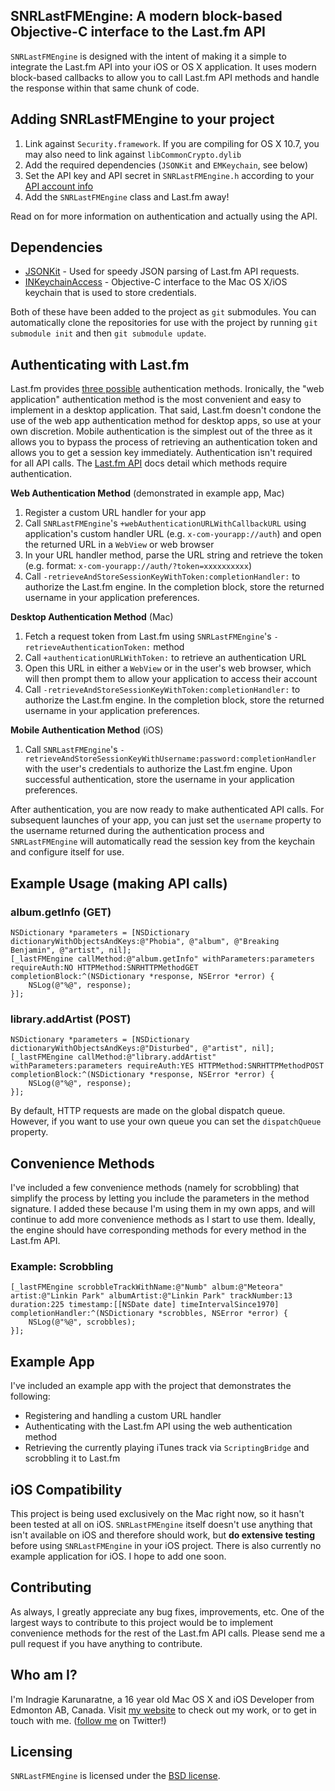 ## SNRLastFMEngine: A modern block-based Objective-C interface to the Last.fm API

`SNRLastFMEngine` is designed with the intent of making it a simple to integrate the Last.fm API into your iOS or OS X application. It uses modern block-based callbacks to allow you to call Last.fm API methods and handle the response within that same chunk of code.

## Adding SNRLastFMEngine to your project

1. Link against `Security.framework`. If you are compiling for OS X 10.7, you may also need to link against `libCommonCrypto.dylib`
2. Add the required dependencies (`JSONKit` and `EMKeychain`, see below)
3. Set the API key and API secret in `SNRLastFMEngine.h` according to your [API account info](http://www.last.fm/api/account)
4. Add the `SNRLastFMEngine` class and Last.fm away!

Read on for more information on authentication and actually using the API.
 
## Dependencies

* [JSONKit](https://github.com/johnezang/JSONKit) - Used for speedy JSON parsing of Last.fm API requests. 
* [INKeychainAccess](https://github.com/indragiek/INKeychainAccess) - Objective-C interface to the Mac OS X/iOS keychain that is used to store credentials. 

Both of these have been added to the project as `git` submodules. You can automatically clone the repositories for use with the project by running `git submodule init` and then `git submodule update`.

## Authenticating with Last.fm

Last.fm provides [three possible](http://www.last.fm/api/authentication) authentication methods. Ironically, the "web application" authentication method is the most convenient and easy to implement in a desktop application. That said, Last.fm doesn't condone the use of the web app authentication method for desktop apps, so use at your own discretion. Mobile authentication is the simplest out of the three as it allows you to bypass the process of retrieving an authentication token and allows you to get a session key immediately. Authentication isn't required for all API calls. The [Last.fm API](http://www.last.fm/api/) docs detail which methods require authentication.

**Web Authentication Method**
(demonstrated in example app, Mac)

1. Register a custom URL handler for your app
2. Call `SNRLastFMEngine`'s `+webAuthenticationURLWithCallbackURL` using application's custom handler URL (e.g. `x-com-yourapp://auth`) and open the returned URL in a `WebView` or web browser
3. In your URL handler method, parse the URL string and retrieve the token (e.g. format: `x-com-yourapp://auth/?token=xxxxxxxxxx`)
4. Call `-retrieveAndStoreSessionKeyWithToken:completionHandler:` to authorize the Last.fm engine. In the completion block, store the returned username in your application preferences.

**Desktop Authentication Method**
(Mac)

1. Fetch a request token from Last.fm using `SNRLastFMEngine`'s `-retrieveAuthenticationToken:` method
2. Call `+authenticationURLWithToken:` to retrieve an authentication URL
3. Open this URL in either a `WebView` or in the user's web browser, which will then prompt them to allow your application to access their account
4. Call `-retrieveAndStoreSessionKeyWithToken:completionHandler:` to authorize the Last.fm engine. In the completion block, store the returned username in your application preferences.

**Mobile Authentication Method**
(iOS)

1. Call `SNRLastFMEngine`'s `-retrieveAndStoreSessionKeyWithUsername:password:completionHandler` with the user's credentials to authorize the Last.fm engine. Upon successful authentication, store the username in your application preferences.

After authentication, you are now ready to make authenticated API calls. For subsequent launches of your app, you can just set the `username` property to the username returned during the authentication process and `SNRLastFMEngine` will automatically read the session key from the keychain and configure itself for use.

## Example Usage (making API calls)

### album.getInfo (GET)

    NSDictionary *parameters = [NSDictionary dictionaryWithObjectsAndKeys:@"Phobia", @"album", @"Breaking Benjamin", @"artist", nil];
    [_lastFMEngine callMethod:@"album.getInfo" withParameters:parameters requireAuth:NO HTTPMethod:SNRHTTPMethodGET completionBlock:^(NSDictionary *response, NSError *error) {
        NSLog(@"%@", response);
    }];

### library.addArtist (POST)

    NSDictionary *parameters = [NSDictionary dictionaryWithObjectsAndKeys:@"Disturbed", @"artist", nil];
    [_lastFMEngine callMethod:@"library.addArtist" withParameters:parameters requireAuth:YES HTTPMethod:SNRHTTPMethodPOST completionBlock:^(NSDictionary *response, NSError *error) {
        NSLog(@"%@", response);
    }];

By default, HTTP requests are made on the global dispatch queue. However, if you want to use your own queue you can set the `dispatchQueue` property.

## Convenience Methods

I've included a few convenience methods (namely for scrobbling) that simplify the process by letting you include the parameters in the method signature. I added these because I'm using them in my own apps, and will continue to add more convenience methods as I start to use them. Ideally, the engine should have corresponding methods for every method in the Last.fm API.

### Example: Scrobbling

    [_lastFMEngine scrobbleTrackWithName:@"Numb" album:@"Meteora" artist:@"Linkin Park" albumArtist:@"Linkin Park" trackNumber:13 duration:225 timestamp:[[NSDate date] timeIntervalSince1970] completionHandler:^(NSDictionary *scrobbles, NSError *error) {
        NSLog(@"%@", scrobbles);
    }];

## Example App 

I've included an example app with the project that demonstrates the following:

* Registering and handling a custom URL handler
* Authenticating with the Last.fm API using the web authentication method
* Retrieving the currently playing iTunes track via `ScriptingBridge` and scrobbling it to Last.fm


## iOS Compatibility

This project is being used exclusively on the Mac right now, so it hasn't been tested at all on iOS. `SNRLastFMEngine` itself doesn't use anything that isn't available on iOS and therefore should work, but **do extensive testing** before using `SNRLastFMEngine` in your iOS project. There is also currently no example application for iOS. I hope to add one soon.

## Contributing

As always, I greatly appreciate any bug fixes, improvements, etc. One of the largest ways to contribute to this project would be to implement convenience methods for the rest of the Last.fm API calls. Please send me a pull request if you have anything to contribute.

## Who am I?

I'm Indragie Karunaratne, a 16 year old Mac OS X and iOS Developer from Edmonton AB, Canada. Visit [my website](http://indragie.com) to check out my work, or to get in touch with me. ([follow me](http://twitter.com/indragie) on Twitter!)

## Licensing

`SNRLastFMEngine` is licensed under the [BSD license](http://www.opensource.org/licenses/bsd-license.php).